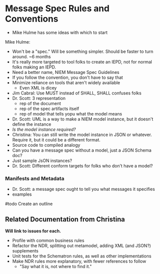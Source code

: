 # Message Spec Rules and Conventions

- Mike Hulme has some ideas with which to start

Mike Hulme:

- Won't be a "spec." Will be something simpler. Should be faster to turn around. ~6 months
- It's really more targeted to tool folks to create an IEPD, not for normal folks making an IEPD.
- Need a better name, NIEM Message Spec Guidelines
- If you follow the convention, you don't have to say that
- Minimize reliance on tools that aren't widely available
	- Even XML is dicey
- Jim Cabral: Use MUST instead of SHALL, SHALL confuses folks
- Dr. Scott: 3 representation
	- rep of the document
	- rep of the spec artifacts itself
	- rep of model that tells yopu what the model means
- Dr. Scott: UML is a way to make a NIEM model instance, but it doesn't define the instance
- _Is the model instance required?_
- Christina: You can still write the model instance in JSON or whatever. Require it, but it could be a different format.
- Source code to compiled analogy
- Can you have a message spec without a model, just a JSON Schema doc?
- Just sample JsON instances?
- Dr. Scott: Different conform targets for folks who don't have a model?

### Manifests and Metadata

- Dr. Scott: a message spec ought to tell you what messages it specifies
- examples

#todo Create an outline

## Related Documentation from Christina

**Will link to issues for each.**

- Profile with common business rules 
- Refactor the NDR, splitting out metamodel, adding XML (and JSON?) supplements 
- Unit tests for the Schematron rules, as well as other implementations
- Make NDR rules more explanatory, with fewer references to follow 
	- "Say what it is, not where to find it."
